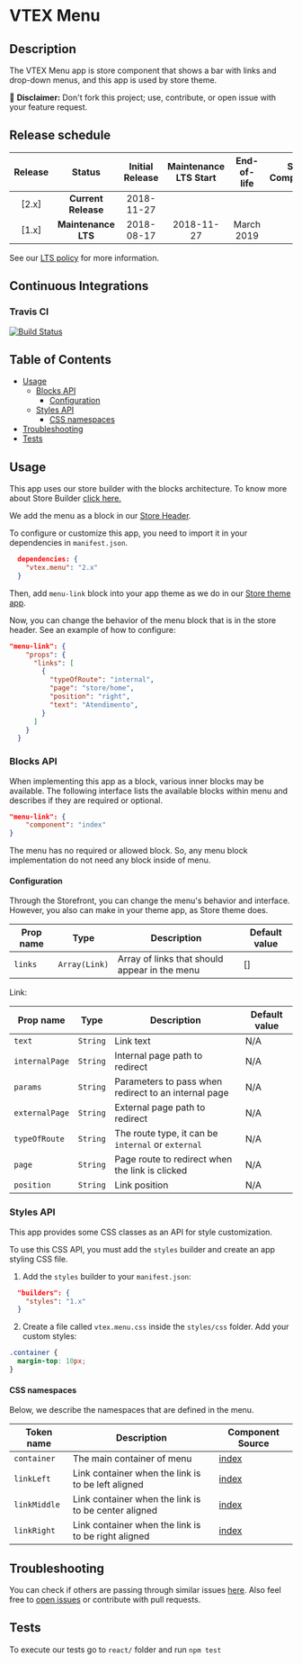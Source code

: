 # VTEX Menu

## Description

The VTEX Menu app is store component that shows a bar with links and drop-down menus, and this app is used by store theme.

:loudspeaker: **Disclaimer:** Don't fork this project; use, contribute, or open issue with your feature request.

## Release schedule

| Release |       Status        | Initial Release | Maintenance LTS Start | End-of-life | Store Compatibility |
| :-----: | :-----------------: | :-------------: | :-------------------: | :---------: | :-----------------: |
|  [2.x]  | **Current Release** |   2018-11-27    |                       |             |         2.x         |
|  [1.x]  | **Maintenance LTS** |   2018-08-17    |      2018-11-27       | March 2019  |         1.x         |

See our [LTS policy](https://github.com/vtex-apps/awesome-io#lts-policy) for more information.

## Continuous Integrations

### Travis CI

[![Build Status](https://travis-ci.org/vtex-apps/menu.svg?branch=master)](https://travis-ci.org/vtex-apps/menu)

## Table of Contents

- [Usage](#usage)
  - [Blocks API](#blocks-api)
    - [Configuration](#configuration)
  - [Styles API](#styles-api)
    - [CSS namespaces](#css-namespaces)
- [Troubleshooting](#troubleshooting)
- [Tests](#tests)

## Usage

This app uses our store builder with the blocks architecture. To know more about Store Builder [click here.](https://help.vtex.com/en/tutorial/understanding-storebuilder-and-stylesbuilder#structuring-and-configuring-our-store-with-object-object)

We add the menu as a block in our [Store Header](https://github.com/vtex-apps/store-header/blob/master/store/interfaces.json).

To configure or customize this app, you need to import it in your dependencies in `manifest.json`.

```json
  dependencies: {
    "vtex.menu": "2.x"
  }
```

Then, add `menu-link` block into your app theme as we do in our [Store theme app](https://github.com/vtex-apps/store-theme/blob/master/store/blocks.json).

Now, you can change the behavior of the menu block that is in the store header. See an example of how to configure:

```json
"menu-link": {
    "props": {
      "links": [
        {
          "typeOfRoute": "internal",
          "page": "store/home",
          "position": "right",
          "text": "Atendimento",
        }
      ]
    }
  }
```

### Blocks API

When implementing this app as a block, various inner blocks may be available. The following interface lists the available blocks within menu and describes if they are required or optional.

```json
"menu-link": {
	"component": "index"
}
```

The menu has no required or allowed block. So, any menu block implementation do not need any block inside of menu.

#### Configuration

Through the Storefront, you can change the menu's behavior and interface. However, you also can make in your theme app, as Store theme does.

| Prop name | Type          | Description                                   | Default value |
| --------- | ------------- | --------------------------------------------- | ------------- |
| `links`   | `Array(Link)` | Array of links that should appear in the menu | []            |

Link:

| Prop name      | Type     | Description                                          | Default value |
| -------------- | -------- | ---------------------------------------------------- | ------------- |
| `text`         | `String` | Link text                                            | N/A           |
| `internalPage` | `String` | Internal page path to redirect                       | N/A           |
| `params`       | `String` | Parameters to pass when redirect to an internal page | N/A           |
| `externalPage` | `String` | External page path to redirect                       | N/A           |
| `typeOfRoute`  | `String` | The route type, it can be `internal` or `external`   | N/A           |
| `page`         | `String` | Page route to redirect when the link is clicked      | N/A           |
| `position`     | `String` | Link position                                        | N/A           |

### Styles API

This app provides some CSS classes as an API for style customization.

To use this CSS API, you must add the `styles` builder and create an app styling CSS file.

1. Add the `styles` builder to your `manifest.json`:

```json
  "builders": {
    "styles": "1.x"
  }
```

2. Create a file called `vtex.menu.css` inside the `styles/css` folder. Add your custom styles:

```css
.container {
  margin-top: 10px;
}
```

#### CSS namespaces

Below, we describe the namespaces that are defined in the menu.

| Token name   | Description                                          | Component Source                     |
| ------------ | ---------------------------------------------------- | ------------------------------------ |
| `container`  | The main container of menu                           | [index](/react/index.tsx)            |
| `linkLeft`   | Link container when the link is to be left aligned   | [index](/react/index.tsx)            |
| `linkMiddle` | Link container when the link is to be center aligned | [index](/react/index.tsx)            |
| `linkRight`  | Link container when the link is to be right aligned  | [index](/react/components/index.tsx) |

## Troubleshooting

You can check if others are passing through similar issues [here](https://github.com/vtex-apps/menu/issues). Also feel free to [open issues](https://github.com/vtex-apps/menu/issues/new) or contribute with pull requests.

## Tests

To execute our tests go to `react/` folder and run `npm test`
